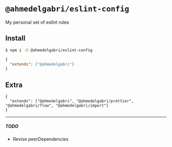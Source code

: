 # `@ahmedelgabri/eslint-config`

My personal set of eslint rules

## Install

```sh
$ npm i -D @ahmedelgabri/eslint-config
```

```json
{
  "extends": ["@ahmedelgabri"]
}
```

Extra
---

```
{
  "extends": ["@ahmedelgabri", "@ahmedelgabri/prettier", "@ahmedelgabri/flow", "@ahmedelgabri/import"]
}
```

---

##### TODO

- Revise peerDependencies
